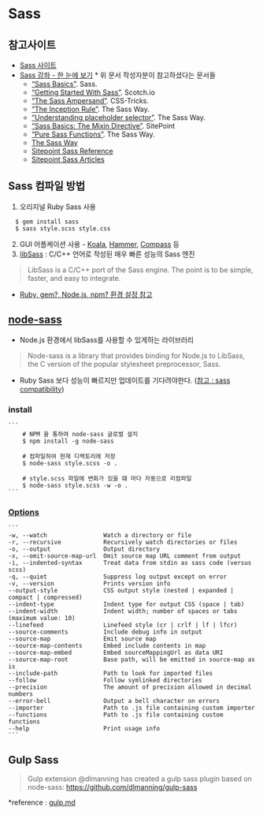 # Sass

참고사이트
-----
 - [Sass 사이트](http://sass-lang.com/)
 - [Sass 강좌 - 한 눈에 보기](https://velopert.com/1712)
 		* 위 문서 작성자분이 참고하셨다는 문서들
 	- [“Sass Basics”](http://sass-lang.com/guide). Sass.
	- [“Getting Started With Sass”](https://scotch.io/tutorials/getting-started-with-sass). Scotch.io
	- [“The Sass Ampersand”](https://css-tricks.com/the-sass-ampersand/). CSS-Tricks.
	- [“The Inception Rule”](http://thesassway.com/beginner/the-inception-rule). The Sass Way.
	- [“Understanding placeholder selector”](http://thesassway.com/intermediate/understanding-placeholder-selectors). The Sass Way.
	- [“Sass Basics: The Mixin Directive”](https://www.sitepoint.com/sass-basics-the-mixin-directive/). SitePoint
	- [“Pure Sass Functions”](http://thesassway.com/advanced/pure-sass-functions). The Sass Way.
	- [The Sass Way](http://www.thesassway.com/)
	- [Sitepoint Sass Reference](https://www.sitepoint.com/sass-reference/)
	- [Sitepoint Sass Articles](https://www.sitepoint.com/html-css/css/sass-css/)

Sass 컴파일 방법
-----
 1. 오리지널 Ruby Sass 사용

  ```
	$ gem install sass
 	$ sass style.scss style.css
  ```
 2. GUI 어플케이션 사용 - [Koala](http://koala-app.com/), [Hammer](http://hammerformac.com/), [Compass](http://compass.kkbox.com/) 등
 3. [libSass](http://sass-lang.com/libsass) : C/C++ 언어로 작성된 매우 빠른 성능의 Sass 엔진

  > LibSass is a C/C++ port of the Sass engine. The point is to be simple, faster, and easy to integrate.

  * [Ruby, gem?, Node.js, npm? 환경 설정 참고](https://github.com/chiabi/Sass-study/tree/master/chapter1)


[node-sass](https://www.npmjs.com/package/node-sass)
-----
 - Node.js 환경에서 libSass를 사용할 수 있게하는 라이브러리

  > Node-sass is a library that provides binding for Node.js to LibSass, the C version of the popular stylesheet preprocessor, Sass.
 
 - Ruby Sass 보다 성능이 빠르지만 업데이트를 기다려야한다. ([참고 : sass compatibility](http://sass-compatibility.github.io/))

### install
	```
		# NPM 을 통하여 node-sass 글로벌 설치
		$ npm install -g node-sass
		 
		# 컴파일하여 현재 디렉토리에 저장
		$ node-sass style.scss -o .
		 
		# style.scss 파일에 변화가 있을 떄 마다 자동으로 리컴파일
		$ node-sass style.scss -w -o .
 	```

### [Options](https://github.com/sass/node-sass#command-line-interface)
 	```
    -w, --watch                Watch a directory or file
    -r, --recursive            Recursively watch directories or files
    -o, --output               Output directory
    -x, --omit-source-map-url  Omit source map URL comment from output
    -i, --indented-syntax      Treat data from stdin as sass code (versus scss)
    -q, --quiet                Suppress log output except on error
    -v, --version              Prints version info
    --output-style             CSS output style (nested | expanded | compact | compressed)
    --indent-type              Indent type for output CSS (space | tab)
    --indent-width             Indent width; number of spaces or tabs (maximum value: 10)
    --linefeed                 Linefeed style (cr | crlf | lf | lfcr)
    --source-comments          Include debug info in output
    --source-map               Emit source map
    --source-map-contents      Embed include contents in map
    --source-map-embed         Embed sourceMappingUrl as data URI
    --source-map-root          Base path, will be emitted in source-map as is
    --include-path             Path to look for imported files
    --follow                   Follow symlinked directories
    --precision                The amount of precision allowed in decimal numbers
    --error-bell               Output a bell character on errors
    --importer                 Path to .js file containing custom importer
    --functions                Path to .js file containing custom functions
    --help                     Print usage info
	```

## Gulp Sass

 > Gulp extension @dlmanning has created a gulp sass plugin based on node-sass: https://github.com/dlmanning/gulp-sass

 *reference : [gulp.md](https://github.com/chiabi/start/blob/master/reference/gulp.md)
